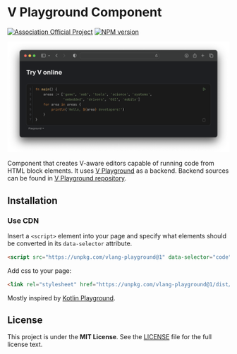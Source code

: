 # V Playground Component

[![Association Official Project][AssociationOfficialBadge]][AssociationUrl]
[![NPM version][NpmVersionBadge]][NpmUrl]

![Playground Component Cover](images/playground-component-cover.png)

Component that creates V-aware editors capable of running code from HTML block elements.
It uses [V Playground](https://play.vosca.dev) as a backend.
Backend sources can be found
in [V Playground repository](https://github.com/vlang-association/playground).

## Installation

### Use CDN

Insert a `<script>` element into your page and specify what elements should be converted in
its `data-selector` attribute.

```html
<script src="https://unpkg.com/vlang-playground@1" data-selector="code"></script>
```

Add css to your page:

```html
<link rel="stylesheet" href="https://unpkg.com/vlang-playground@1/dist/vlang-playground.css">
```

Mostly inspired by [Kotlin Playground](https://github.com/JetBrains/kotlin-playground).

## License

This project is under the **MIT License**.
See the
[LICENSE](https://github.com/vlang-association/playground-component/blob/master/LICENSE)
file for the full license text.

[AssociationOfficialBadge]: https://vosca.dev/badge.svg

[NpmVersionBadge]: https://img.shields.io/npm/v/vlang-playground.svg

[AssociationUrl]: https://vosca.dev

[NpmUrl]: https://www.npmjs.com/package/vlang-playground
